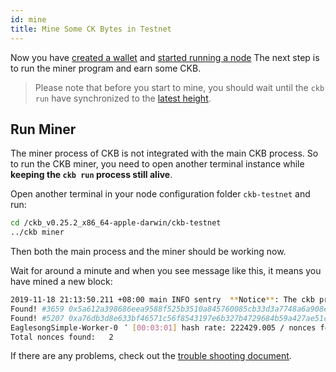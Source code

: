 ```yaml
---
id: mine
title: Mine Some CK Bytes in Testnet
---
```


Now you have [created a wallet](wallet) and [started running a node](run-node) The next step is to run the miner program and earn some CKB.

> Please note that before you start to mine, you should wait until the `ckb run` have synchronized to the [latest height](https://explorer.nervos.org/).

## Run Miner

The miner process of CKB is not integrated with the main CKB process. So to run the CKB miner, you need to open another terminal instance while **keeping the `ckb run` process still alive**. 

Open another terminal in your node configuration folder `ckb-testnet` and run:
```bash
cd /ckb_v0.25.2_x86_64-apple-darwin/ckb-testnet
../ckb miner
```

Then both the main process and the miner should be working now.

Wait for around a minute and when you see message like this, it means you have mined a new block:
```bash
2019-11-18 21:13:50.211 +08:00 main INFO sentry  **Notice**: The ckb process will send stack trace to sentry on Rust panics. This is enabled by default before mainnet, which can be opted out by setting the option `dsn` to empty in the config file. The DSN is now https://48c6a88d92e246478e2d53b5917a887c@sentry.io/1422795
Found! #3659 0x5a612a398686eea9588f525b3510a845760085cb33d3a7748a6a908e9f376ebb
Found! #5207 0xa76db3d8e633bf46571c56f8543197e6b327b4729684b59a427ae51c28041b37
EaglesongSimple-Worker-0 ⠈ [00:03:01] hash rate: 222429.005 / nonces found:          2
Total nonces found:   2
```

If there are any problems, check out the [trouble shooting document](../references/troubleshooting).